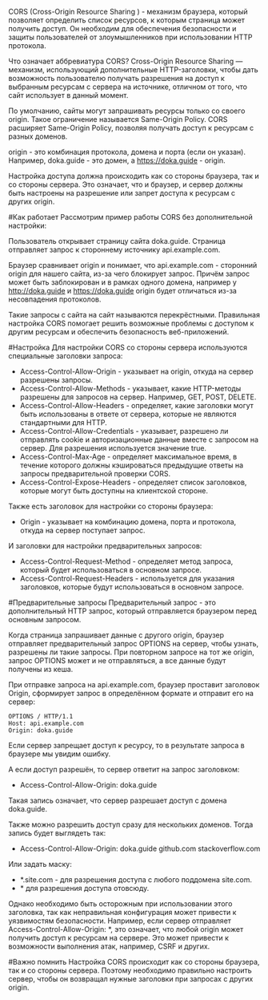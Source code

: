 CORS (Cross-Origin Resource Sharing ) - механизм браузера, который позволяет определить список ресурсов, к которым страница может получить доступ. Он необходим для обеспечения безопасности и защиты пользователей от злоумышленников при использовании HTTP протокола.

Что означает аббревиатура CORS?
Cross-Origin Resource Sharing — механизм, использующий дополнительные HTTP-заголовки, чтобы дать возможность пользователю получать разрешения на доступ к выбранным ресурсам с сервера на источнике, отличном от того, что сайт использует в данный момент.

По умолчанию, сайты могут запрашивать ресурсы только со своего origin. Такое ограничение называется Same-Origin Policy. CORS расширяет Same-Origin Policy, позволяя получать доступ к ресурсам с разных доменов.

origin - это комбинация протокола, домена и порта (если он указан). Например, doka.guide - это домен, а https://doka.guide - origin.

Настройка доступа должна происходить как со стороны браузера, так и со стороны сервера.
Это означает, что и браузер, и сервер должны быть настроены на разрешение или запрет доступа к ресурсам с других origin.

#Как работает
Рассмотрим пример работы CORS без дополнительной настройки:

Пользователь открывает страницу сайта doka.guide. Страница отправляет запрос к стороннему источнику api.example.com.

Браузер сравнивает origin и понимает, что api.example.com - сторонний origin для нашего сайта, из-за чего блокирует запрос. Причём запрос может быть заблокирован и в рамках одного домена, например у http://doka.guide и https://doka.guide origin будет отличаться из-за несовпадения протоколов.

Такие запросы с сайта на сайт называются перекрёстными.
Правильная настройка CORS помогает решить возможные проблемы с доступом к другим ресурсам и обеспечить безопасность веб-приложений.

#Настройка
Для настройки CORS со стороны сервера используются специальные заголовки запроса:

- Access-Control-Allow-Origin - указывает на origin, откуда на сервер разрешены запросы.
- Access-Control-Allow-Methods - указывает, какие HTTP-методы разрешены для запросов на сервер. Например, GET, POST, DELETE.
- Access-Control-Allow-Headers - определяет, какие заголовки могут быть использованы в ответе от сервера, которые не являются стандартными для HTTP.
- Access-Control-Allow-Credentials - указывает, разрешено ли отправлять cookie и авторизационные данные вместе с запросом на сервер. Для разрешения используется значение true.
- Access-Control-Max-Age - определяет максимальное время, в течение которого должны кэшироваться предыдущие ответы на запросы предварительной проверки CORS.
- Access-Control-Expose-Headers - определяет список заголовков, которые могут быть доступны на клиентской стороне.

Также есть заголовок для настройки со стороны браузера:

- Origin - указывает на комбинацию домена, порта и протокола, откуда на сервер поступает запрос.

И заголовки для настройки предварительных запросов:

- Access-Control-Request-Method - определяет метод запроса, который будет использоваться в основном запросе.
- Access-Control-Request-Headers - используется для указания заголовков, которые будут использоваться в основном запросе.

#Предварительные запросы
Предварительный запрос - это дополнительный HTTP запрос, который отправляется браузером перед основным запросом.

Когда страница запрашивает данные с другого origin, браузер отправляет предварительный запрос OPTIONS на сервер, чтобы узнать, разрешены ли такие запросы. При повторном запросе на тот же origin, запрос OPTIONS может и не отправляться, а все данные будут получены из кеша.

При отправке запроса на api.example.com, браузер проставит заголовок Origin, сформирует запрос в определённом формате и отправит его на сервер:

```
OPTIONS / HTTP/1.1
Host: api.example.com
Origin: doka.guide
```

Если сервер запрещает доступ к ресурсу, то в результате запроса в браузере мы увидим ошибку.

А если доступ разрешён, то сервер ответит на запрос заголовком:

- Access-Control-Allow-Origin: doka.guide

Такая запись означает, что сервер разрешает доступ с домена doka.guide.

Также можно разрешить доступ сразу для нескольких доменов. Тогда запись будет выглядеть так:

- Access-Control-Allow-Origin: doka.guide github.com stackoverflow.com

Или задать маску:

- \*.site.com - для разрешения доступа с любого поддомена site.com.
- \* для разрешения доступа отовсюду.

Однако необходимо быть осторожным при использовании этого заголовка, так как неправильная конфигурация может привести к уязвимостям безопасности. Например, если сервер отправляет Access-Control-Allow-Origin: \*, это означает, что любой origin может получить доступ к ресурсам на сервере. Это может привести к возможности выполнения атак, например, CSRF и других.

#Важно помнить
Настройка CORS происходит как со стороны браузера, так и со стороны сервера. Поэтому необходимо правильно настроить сервер, чтобы он возвращал нужные заголовки при запросах с других origin.
